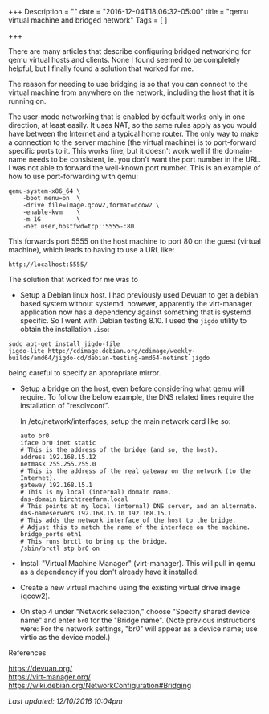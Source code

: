 +++
Description = ""
date = "2016-12-04T18:06:32-05:00"
title = "qemu virtual machine and bridged network"
Tags = [
]

+++

There are many articles that describe configuring bridged networking for qemu virtual hosts and clients. None I found seemed to be completely helpful, but I finally found a solution that worked for me.<!--more-->

The reason for needing to use bridging is so that you can connect to the virtual machine from anywhere on the network, including the host that it is running on.

The user-mode networking that is enabled by default works only in one direction, at least easily. It uses NAT, so the same rules apply as you would have between the Internet and a typical home router. The only way to make a connection to the server machine (the virtual machine) is to port-forward specific ports to it. This works fine, but it doesn't work well if the domain-name needs to be consistent, ie. you don't want the port number in the URL. I was not able to forward the well-known port number. This is an example of how to use port-forwarding with qemu:

```nohighlight
qemu-system-x86_64 \
    -boot menu=on  \
    -drive file=image.qcow2,format=qcow2 \
    -enable-kvm    \
    -m 1G          \
    -net user,hostfwd=tcp::5555-:80
```
This forwards port 5555 on the host machine to port 80 on the guest (virtual machine), which leads to having to use a URL like:

`http://localhost:5555/`

The solution that worked for me was to

* Setup a Debian linux host. I had previously used Devuan to get a debian based system without systemd, however, apparently the virt-manager application now has a dependency against something that is systemd specific.  So I went with Debian testing 8.10.  I used the `jigdo` utility to obtain the installation `.iso`:
```nohighlight
sudo apt-get install jigdo-file
jigdo-lite http://cdimage.debian.org/cdimage/weekly-builds/amd64/jigdo-cd/debian-testing-amd64-netinst.jigdo
```
being careful to specify an appropriate mirror.

* Setup a bridge on the host, even before considering what qemu will require. To follow the below example, the DNS related lines require the installation of "resolvconf".

    In /etc/network/interfaces, setup the main network card like so:
    
    ```nohighlight
    auto br0
    iface br0 inet static
    # This is the address of the bridge (and so, the host).
    address 192.168.15.12
    netmask 255.255.255.0
    # This is the address of the real gateway on the network (to the Internet).
    gateway 192.168.15.1
    # This is my local (internal) domain name.
    dns-domain birchtreefarm.local
    # This points at my local (internal) DNS server, and an alternate.
    dns-nameservers 192.168.15.10 192.168.15.1
    # This adds the network interface of the host to the bridge.
    # Adjust this to match the name of the interface on the machine.
    bridge_ports eth1
    # This runs brctl to bring up the bridge.
    /sbin/brctl stp br0 on
    ```
        
* Install "Virtual Machine Manager" (virt-manager). This will pull in qemu as a dependency if you don't already have it installed.

* Create a new virtual machine using the existing virtual drive image (qcow2).

* On step 4 under "Network selection," choose "Specify shared device name" and enter `br0` for the "Bridge name".
(Note previous instructions were: For the network settings, "br0" will appear as a device name; use virtio as the device model.)

References

https://devuan.org/<br>
https://virt-manager.org/<br>
https://wiki.debian.org/NetworkConfiguration#Bridging<br>

*Last updated: 12/10/2016 10:04pm*

